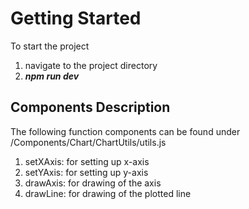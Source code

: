 # Getting Started 
To start the project
  1. navigate to the project directory
  2. **_npm run dev_**

## Components Description
The following function components can be found under /Components/Chart/ChartUtils/utils.js
  1. setXAxis: for setting up x-axis
  2. setYAxis: for setting up y-axis
  3. drawAxis: for drawing of the axis 
  4. drawLine: for drawing of the plotted line
